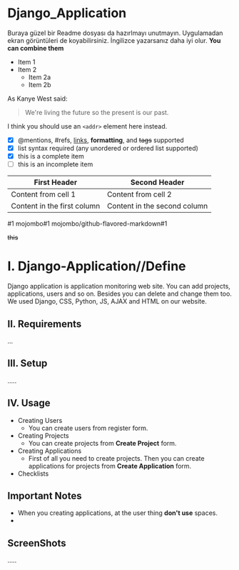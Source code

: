 # Django_Application

Buraya güzel bir Readme dosyası da hazırlmayı unutmayın. Uygulamadan ekran görüntüleri de koyabilirsiniz. İngilizce yazarsanız daha iyi olur.
**You can combine them**
* Item 1
* Item 2
  * Item 2a
  * Item 2b

As Kanye West said:

> We're living the future so
> the present is our past.  

I think you should use an
`<addr>` element here instead.

- [x] @mentions, #refs, [links](), **formatting**, and <del>tags</del> supported
- [x] list syntax required (any unordered or ordered list supported)
- [x] this is a complete item
- [ ] this is an incomplete item

First Header | Second Header
------------ | -------------
Content from cell 1 | Content from cell 2
Content in the first column | Content in the second column

#1
mojombo#1
mojombo/github-flavored-markdown#1

~~this~~

# I. Django-Application//Define
 Django application is application monitoring web site. You can add projects, applications, users and so on. Besides you can delete and change them too. We used Django, CSS, Python, JS, AJAX and HTML on our website.

## II. Requirements
 ...

## III. Setup
  .....
## IV. Usage
  * Creating Users
    * You can create users from register form.
  * Creating Projects
    * You can create projects from **Create Project** form.
  * Creating Applications
    * First of all you need to create projects. Then you can create applications for projects from **Create Application** form.
  * Checklists
## Important Notes
  * When you creating applications, at the user thing **don't use** spaces.
  * 
## ScreenShots
  .....
